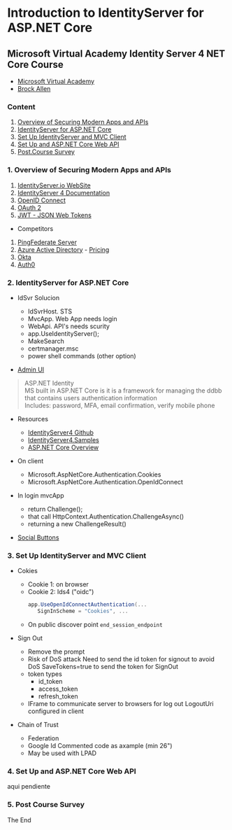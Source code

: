# Introduction to IdentityServer for ASP.NET Core

## Microsoft Virtual Academy Identity Server 4 NET Core Course

* [Microsoft Virtual Academy](https://mva.microsoft.com/en-us/training-courses/introduction-to-identityserver-for-aspnet-core-17945)
* [Brock Allen](https://brockallen.com/)

### Content

1. [Overview of Securing Modern Apps and APIs](#1-overview-of-securing-modern-apps-and-apis)
2. [IdentityServer for ASP.NET Core](#2-identityserver-for-aspnet-core)
3. [Set Up IdentityServer and MVC Client](#3-set-up-identityserver-and-mvc-client)
4. [Set Up and ASP.NET Core Web API](#4-set-up-and-aspnet-core-web-api)
5. [Post.Course Survey](#5-post-course-survey)

### 1. Overview of Securing Modern Apps and APIs

1. [IdentityServer.io WebSite](http://identityserver.io/)
1. [IdentityServer 4 Documentation](https://identityserver4.readthedocs.io/en/release/)
1. [OpenID Connect](http://openid.net/connect/)
1. [OAuth 2](https://oauth.net/2/)
1. [JWT - JSON Web Tokens](https://jwt.io/)

* Competitors
1. [PingFederate Server](https://documentation.pingidentity.com/pingfederate/pf90/index.shtml#gettingStartedGuide/concept/gettingStarted.html)
1. [Azure Active Directory](https://docs.microsoft.com/en-us/azure/active-directory/active-directory-whatis) - [Pricing](https://azure.microsoft.com/en-us/pricing/details/active-directory/)
1. [Okta](https://www.okta.com/)
1. [Auth0](https://auth0.com/)

### 2. IdentityServer for ASP.NET Core

* IdSvr Solucion
  - IdSvrHost. STS 
  - MvcApp. Web App needs login
  - WebApi. API's needs scurity
  - app.UseIdentityServer();
  - MakeSearch
  - certmanager.msc
  - power shell commands (other option)

* [Admin UI](http://www.identityserver.com/documentation/admin-ui/)

> ASP.NET Identity  
> MS built in ASP.NET Core is it is a framework for managing the ddbb that contains users authentication information  
> Includes: password, MFA, email confirmation, verify mobile phone  

* Resources
  - [IdentityServer4 Github](https://github.com/IdentityServer/IdentityServer4/)
  - [IdentityServer4.Samples](https://github.com/IdentityServer/IdentityServer4.Samples)
  - [ASP.NET Core Overview](https://www.asp.net/core/overview/)


* On client 
  - Microsoft.AspNetCore.Authentication.Cookies
  - Microsoft.AspNetCore.Authentication.OpenIdConnect

* In login mvcApp
  - return Challenge();
  - that call HttpContext.Authentication.ChallengeAsync()
  - returning a new ChallengeResult()

* [Social Buttons](https://lipis.github.io/bootstrap-social/)

### 3. Set Up IdentityServer and MVC Client

* Cokies
  - Cookie 1: on browser
  - Cookie 2: Ids4 ("oidc")
    ```cs
    app.UseOpenIdConnectAuthentication(...
       SignInScheme = "Cookies", ...
    ```
  - On public discover point 
    `end_session_endpoint`

* Sign Out 
  - Remove the prompt 
  - Risk of DoS attack
    Need to send the id token for signout to avoid DoS
    SaveTokens=true to send the token for SignOut
  - token types
    * id_token
    * access_token
    * refresh_token
  - IFrame to communicate server to browsers for log out
    LogoutUri configured in client

* Chain of Trust
  - Federation
  - Google Id
    Commented code as axample (min 26")
  - May be used with LPAD

### 4. Set Up and ASP.NET Core Web API

aqui pendiente 

### 5. Post Course Survey


The End